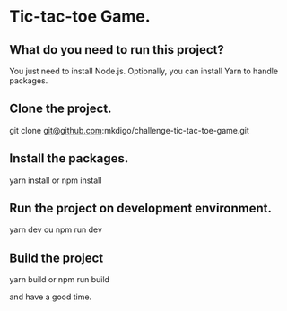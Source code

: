 # Tic-tac-toe Game.

## What do you need to run this project?

You just need to install Node.js. Optionally, you can install Yarn to handle packages.

## Clone the project.

git clone git@github.com:mkdigo/challenge-tic-tac-toe-game.git

## Install the packages.

yarn install or npm install

## Run the project on development environment.

yarn dev ou npm run dev

## Build the project

yarn build or npm run build

and have a good time.
